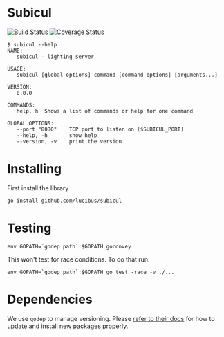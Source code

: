 # Subicul

[![Build Status](https://travis-ci.org/lucibus/subicul.svg)](https://travis-ci.org/lucibus/subicul)
[![Coverage Status](https://coveralls.io/repos/lucibus/subicul/badge.svg)](https://coveralls.io/r/lucibus/subicul)

```shell
$ subicul --help
NAME:
   subicul - lighting server

USAGE:
   subicul [global options] command [command options] [arguments...]

VERSION:
   0.0.0

COMMANDS:
   help, h	Shows a list of commands or help for one command

GLOBAL OPTIONS:
   --port "8080"	TCP port to listen on [$SUBICUL_PORT]
   --help, -h		show help
   --version, -v	print the version
```


# Installing

First install the library

```shell
go install github.com/lucibus/subicul
```

# Testing

```
env GOPATH=`godep path`:$GOPATH goconvey
```

This won't test for race conditions. To do that run:

```
env GOPATH=`godep path`:$GOPATH go test -race -v ./...
```


# Dependencies
We use `godep` to manage versioning. Please [refer to their docs](https://github.com/tools/godep#edit-test-cycle)
for how to update and install new packages properly.
